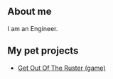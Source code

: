 ## About me

I am an Engineer.


## My pet projects
* [Get Out Of The Ruster (game)](/projects/get_out_of_the_ruster)
